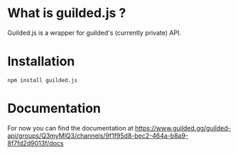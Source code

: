 # What is guilded.js ?

Guilded.js is a wrapper for guilded's (currently private) API.

# Installation

`npm install guilded.js`

# Documentation

For now you can find the documentation at https://www.guilded.gg/guilded-api/groups/Q3myMlQ3/channels/9f1f95d8-bec2-464a-b8a9-8f7fd2d9013f/docs
